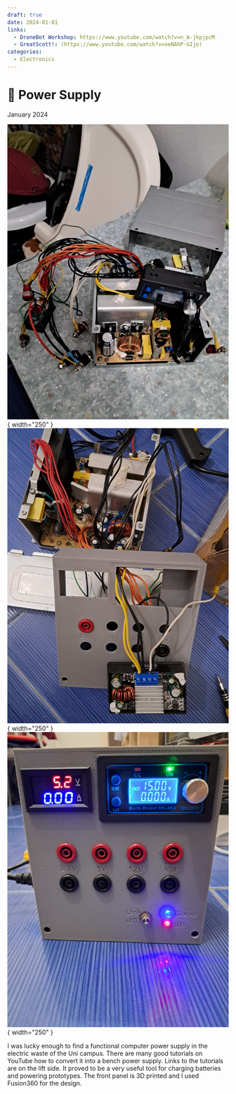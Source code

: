 ```yaml
---
draft: true 
date: 2024-01-01
links:
  - DroneBot Workshop: https://www.youtube.com/watch?v=n_A-jkpjpcM
  - GreatScott!: (https://www.youtube.com/watch?v=oeNAhP-GIjo)
categories:
  - Electronics
---
```


# :electric_plug: Power Supply

January 2024

![Power Supply Cabeling](images/power_supply/power_supply_1.jpeg){ width="250" }![Power Supply Cabeling](images/power_supply/power_supply_2.jpeg){ width="250" }![Power Supply Cabeling](images/power_supply/power_supply_4.jpeg){ width="250" }

I was lucky enough to find a functional computer power supply in the electric waste of the Uni campus. There are many good tutorials on YouTube how to convert it into a bench power supply. Links to the tutorials are on the lift side. It proved to be a very useful tool for charging batteries and powering prototypes. The front panel is 3D printed and I used Fusion360 for the design.

